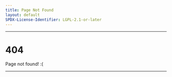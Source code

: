 ```yaml
---
title: Page Not Found
layout: default
SPDX-License-Identifier: LGPL-2.1-or-later
---
```


---

# 404

Page not found! :(

---
